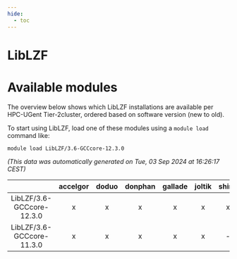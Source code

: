 ```yaml
---
hide:
  - toc
---
```


LibLZF
======

# Available modules


The overview below shows which LibLZF installations are available per HPC-UGent Tier-2cluster, ordered based on software version (new to old).

To start using LibLZF, load one of these modules using a `module load` command like:

```shell
module load LibLZF/3.6-GCCcore-12.3.0
```

*(This data was automatically generated on Tue, 03 Sep 2024 at 16:26:17 CEST)*  

| |accelgor|doduo|donphan|gallade|joltik|shinx|skitty|
| :---: | :---: | :---: | :---: | :---: | :---: | :---: | :---: |
|LibLZF/3.6-GCCcore-12.3.0|x|x|x|x|x|x|x|
|LibLZF/3.6-GCCcore-11.3.0|x|x|x|x|x|-|x|
